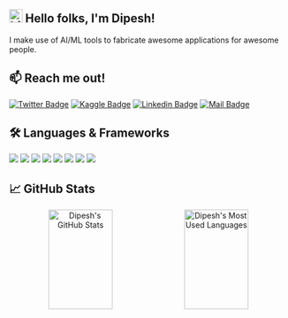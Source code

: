 ## <img src="https://user-images.githubusercontent.com/1303154/88677602-1635ba80-d120-11ea-84d8-d263ba5fc3c0.gif" width="24px" alt="hi"> Hello folks, I'm Dipesh!

I make use of AI/ML tools to fabricate awesome applications for awesome people.

## :mailbox: Reach me out!

[![Twitter Badge](https://img.shields.io/badge/-Twitter-1ca0f1?style=flat&labelColor=1ca0f1&logo=twitter&logoColor=white)](https://twitter.com/DipeshBabu8)
[![Kaggle Badge](https://img.shields.io/badge/-Kaggle-1ca0f1?style=flat&labelColor=1ca0f1&logo=kaggle&logoColor=white)](https://kaggle.com/dipesh8)
[![Linkedin Badge](https://img.shields.io/badge/-Linkedin-0e76a8?style=flat&labelColor=0e76a8&logo=linkedin&logoColor=white)](https://linkedin.com/in/dipesh8/)
[![Mail Badge](https://img.shields.io/badge/-E--mail-1ca0f1?style=flat&labelColor=1ca0f1&logo=protonmail&logoColor=white)](mailto:dipeshmahato@outlook.com)

## 🛠️ Languages & Frameworks

![](https://img.shields.io/badge/Code-Python-informational?style=flat&logo=python&logoColor=white&color=2bbc8a)
![](https://img.shields.io/badge/Code-Java-informational?style=flat&logo=java&logoColor=white&color=2bbc8a)
![](https://img.shields.io/badge/Code-Golang-informational?style=flat&logo=go&logoColor=white&color=2bbc8a)
![](https://img.shields.io/badge/Tools-PyTorch-informational?style=flat&logo=pytorch&logoColor=white&color=2bbc8a)
![](https://img.shields.io/badge/Tools-TensorFlow-informational?style=flat&logo=tensorflow&logoColor=white&color=2bbc8a)
![](https://img.shields.io/badge/Tools-scikit--learn-informational?style=flat&logo=scikit-learn&logoColor=white&color=2bbc8a)
![](https://img.shields.io/badge/Tools-NumPy-informational?style=flat&logo=numpy&logoColor=white&color=2bbc8a)
![](https://img.shields.io/badge/Tools-Pandas-informational?style=flat&logo=pandas&logoColor=white&color=2bbc8a)

## &#x1f4c8; GitHub Stats

<p align="center">
  <img width="48%" height="180em" src="https://github-readme-stats.vercel.app/api?username=dipeshbabu&show_icons=true&line_height=27&count_private=true&include_all_commits=true&hide_border=true&theme=tokyonight" alt="Dipesh's GitHub Stats" />
  <img width="48%" height="180em" src="https://github-readme-stats.vercel.app/api/top-langs/?username=dipeshbabu&hide=java,html,css,text&show_icons=true&hide_border=true&layout=compact&theme=tokyonight&langs_count=6" alt="Dipesh's Most Used Languages"/>
</p>
